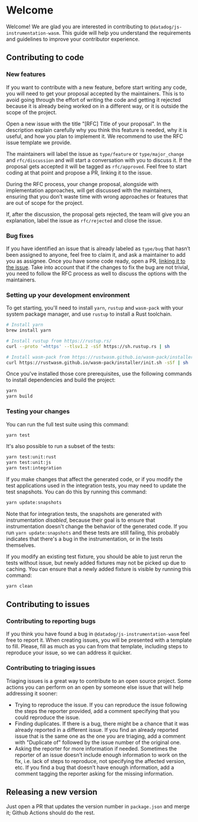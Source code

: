 # Welcome

Welcome! We are glad you are interested in contributing to `@datadog/js-instrumentation-wasm`. This guide will help you understand the requirements and guidelines to improve your contributor experience.

## Contributing to code

### New features

If you want to contribute with a new feature, before start writing any code, you will need to get your proposal accepted by the maintainers. This is to avoid going through the effort of writing the code and getting it rejected because it is already being worked on in a different way, or it is outside the scope of the project.

Open a new issue with the title "[RFC] Title of your proposal". In the description explain carefully why you think this feature is needed, why it is useful, and how you plan to implement it. We recommend to use the RFC issue template we provide.

The maintainers will label the issue as `type/feature` or `type/major_change` and `rfc/discussion` and will start a conversation with you to discuss it. If the proposal gets accepted it will be tagged as `rfc/approved`. Feel free to start coding at that point and propose a PR, linking it to the issue.

During the RFC process, your change proposal, alongside with implementation approaches, will get discussed with the maintainers, ensuring that you don’t waste time with wrong approaches or features that are out of scope for the project.

If, after the discussion, the proposal gets rejected, the team will give you an explanation, label the issue as `rfc/rejected` and close the issue.

### Bug fixes

If you have identified an issue that is already labeled as `type/bug` that hasn’t been assigned to anyone, feel free to claim it, and ask a maintainer to add you as assignee.
Once you have some code ready, open a PR, [linking it to the issue](https://docs.github.com/en/issues/tracking-your-work-with-issues/linking-a-pull-request-to-an-issue#manually-linking-a-pull-request-to-an-issue-using-the-pull-request-sidebar). Take into account that if the changes to fix the bug are not trivial, you need to follow the RFC process as well to discuss the options with the maintainers.

### Setting up your development environment

To get starting, you'll need to install `yarn`, `rustup` and `wasm-pack` with your system package manager, and use `rustup` to install a Rust toolchain.

```bash
# Install yarn
brew install yarn

# Install rustup from https://rustup.rs/
curl --proto '=https' --tlsv1.2 -sSf https://sh.rustup.rs | sh

# Install wasm-pack from https://rustwasm.github.io/wasm-pack/installer/
curl https://rustwasm.github.io/wasm-pack/installer/init.sh -sSf | sh
```

Once you've installed those core prerequisites, use the following commands to install dependencies and build the project:

```bash
yarn
yarn build
```

### Testing your changes

You can run the full test suite using this command:

```bash
yarn test
```

It's also possible to run a subset of the tests:

```bash
yarn test:unit:rust
yarn test:unit:js
yarn test:integration
```

If you make changes that affect the generated code, or if you modify the test applications used in the integration tests, you may need to update the test snapshots. You can do this by running this command:

```bash
yarn update:snapshots
```

Note that for integration tests, the snapshots are generated with instrumentation *disabled*, because their goal is to ensure that instrumentation doesn't change the behavior of the generated code. If you run `yarn update:snapshots` and these tests are still failing, this probably indicates that there's a bug in the instrumentation, or in the tests themselves.

If you modify an existing test fixture, you should be able to just rerun the tests without issue, but newly added fixtures may not be picked up due to caching. You can ensure that a newly added fixture is visible by running this command:

```bash
yarn clean
```

## Contributing to issues

### Contributing to reporting bugs

If you think you have found a bug in `@datadog/js-instrumentation-wasm` feel free to report it. When creating issues, you will be presented with a template to fill. Please, fill as much as you can from that template, including steps to reproduce your issue, so we can address it quicker.

### Contributing to triaging issues

Triaging issues is a great way to contribute to an open source project. Some actions you can perform on an open by someone else issue that will help addressing it sooner:

- Trying to reproduce the issue. If you can reproduce the issue following the steps the reporter provided, add a comment specifying that you could reproduce the issue.
- Finding duplicates. If there is a bug, there might be a chance that it was already reported in a different issue. If you find an already reported issue that is the same one as the one you are triaging, add a comment with "Duplicate of" followed by the issue number of the original one.
- Asking the reporter for more information if needed. Sometimes the reporter of an issue doesn’t include enough information to work on the fix, i.e. lack of steps to reproduce, not specifying the affected version, etc. If you find a bug that doesn’t have enough information, add a comment tagging the reporter asking for the missing information.

## Releasing a new version

Just open a PR that updates the version number in `package.json` and merge it; Github Actions should do the rest.
